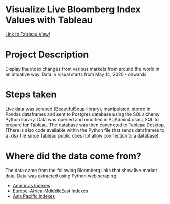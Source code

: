 # Visualize Live Bloomberg Index Values with Tableau

[Link to Tableau View!](https://public.tableau.com/profile/juanp5926#!/vizhome/WorldIndexValues/Dashboard1)

# Project Description
Display the index changes from various markets from around the world in an intuative way. Data in visual starts from May 14, 2020 - onwards

# Steps taken
Live data was scraped (BeautifulSoup library), manipulated, stored in Pandas dataframes and sent to Postgres database using the SQLalchemy Python library. 
Data was queried and modified in PgAdmin4 using SQL to prepare for Tableau.
The database was then conencted to Tableau Desktop.
(There is also code available within the Python file that sends dataframes to a .xlsx file since Tableau public does not allow connection to a database). 

# Where did the data come from? 

The data came from the following Bloomberg links that show live market data. 
Data was extracted using Python web scraping.
 - [Americas Indexes](https://www.bloomberg.com/markets/stocks/world-indexes/americas)
 - [Europe-Africa-MdiddleEast Indexes](https://www.bloomberg.com/markets/stocks/world-indexes/europe-africa-middle-east)
 - [Asia Pacific Indexes](https://www.bloomberg.com/markets/stocks/world-indexes/asia-pacific)



